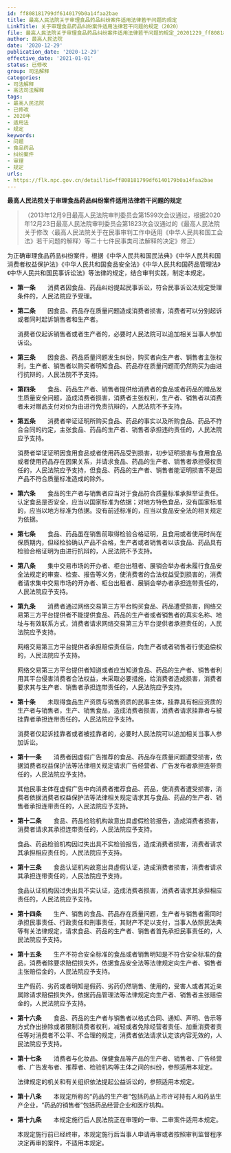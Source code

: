 ```yaml
---
id: ff808181799df6140179b0a14faa2bae
title: 最高人民法院关于审理食品药品纠纷案件适用法律若干问题的规定
LinkTitle: 关于审理食品药品纠纷案件适用法律若干问题的规定（2020）
file: 最高人民法院关于审理食品药品纠纷案件适用法律若干问题的规定_20201229_ff808181799df6140179b0a14faa2bae.doc
author: 最高人民法院
date: '2020-12-29'
publication_date: '2020-12-29'
effective_date: '2021-01-01'
status: 已修改
group: 司法解释
categories:
- 司法解释
- 高法司法解释
tags:
- 最高人民法院
- 已修改
- 2020年
- 适用法
- 规定
keywords:
- 问题
- 食品药品
- 纠纷案件
- 审理
- 规定
urls:
- https://flk.npc.gov.cn/detail?id=ff808181799df6140179b0a14faa2bae
---
```


**最高人民法院关于审理食品药品纠纷案件适用法律若干问题的规定**

> （2013年12月9日最高人民法院审判委员会第1599次会议通过，根据2020年12月23日最高人民法院审判委员会第1823次会议通过的《最高人民法院关于修改〈最高人民法院关于在民事审判工作中适用《中华人民共和国工会法》若干问题的解释〉等二十七件民事类司法解释的决定》修正）

为正确审理食品药品纠纷案件，根据《中华人民共和国民法典》《中华人民共和国消费者权益保护法》《中华人民共和国食品安全法》《中华人民共和国药品管理法》《中华人民共和国民事诉讼法》等法律的规定，结合审判实践，制定本规定。

- **第一条**　　消费者因食品、药品纠纷提起民事诉讼，符合民事诉讼法规定受理条件的，人民法院应予受理。

- **第二条**　　因食品、药品存在质量问题造成消费者损害，消费者可以分别起诉或者同时起诉销售者和生产者。

  消费者仅起诉销售者或者生产者的，必要时人民法院可以追加相关当事人参加诉讼。

- **第三条**　　因食品、药品质量问题发生纠纷，购买者向生产者、销售者主张权利，生产者、销售者以购买者明知食品、药品存在质量问题而仍然购买为由进行抗辩的，人民法院不予支持。

- **第四条**　　食品、药品生产者、销售者提供给消费者的食品或者药品的赠品发生质量安全问题，造成消费者损害，消费者主张权利，生产者、销售者以消费者未对赠品支付对价为由进行免责抗辩的，人民法院不予支持。

- **第五条**　　消费者举证证明所购买食品、药品的事实以及所购食品、药品不符合合同的约定，主张食品、药品的生产者、销售者承担违约责任的，人民法院应予支持。

  消费者举证证明因食用食品或者使用药品受到损害，初步证明损害与食用食品或者使用药品存在因果关系，并请求食品、药品的生产者、销售者承担侵权责任的，人民法院应予支持，但食品、药品的生产者、销售者能证明损害不是因产品不符合质量标准造成的除外。

- **第六条**　　食品的生产者与销售者应当对于食品符合质量标准承担举证责任。认定食品是否安全，应当以国家标准为依据；对地方特色食品，没有国家标准的，应当以地方标准为依据。没有前述标准的，应当以食品安全法的相关规定为依据。

- **第七条**　　食品、药品虽在销售前取得检验合格证明，且食用或者使用时尚在保质期内，但经检验确认产品不合格，生产者或者销售者以该食品、药品具有检验合格证明为由进行抗辩的，人民法院不予支持。

- **第八条**　　集中交易市场的开办者、柜台出租者、展销会举办者未履行食品安全法规定的审查、检查、报告等义务，使消费者的合法权益受到损害的，消费者请求集中交易市场的开办者、柜台出租者、展销会举办者承担连带责任的，人民法院应予支持。

- **第九条**　　消费者通过网络交易第三方平台购买食品、药品遭受损害，网络交易第三方平台提供者不能提供食品、药品的生产者或者销售者的真实名称、地址与有效联系方式，消费者请求网络交易第三方平台提供者承担责任的，人民法院应予支持。

  网络交易第三方平台提供者承担赔偿责任后，向生产者或者销售者行使追偿权的，人民法院应予支持。

  网络交易第三方平台提供者知道或者应当知道食品、药品的生产者、销售者利用其平台侵害消费者合法权益，未采取必要措施，给消费者造成损害，消费者要求其与生产者、销售者承担连带责任的，人民法院应予支持。

- **第十条**　　未取得食品生产资质与销售资质的民事主体，挂靠具有相应资质的生产者与销售者，生产、销售食品，造成消费者损害，消费者请求挂靠者与被挂靠者承担连带责任的，人民法院应予支持。

  消费者仅起诉挂靠者或者被挂靠者的，必要时人民法院可以追加相关当事人参加诉讼。

- **第十一条**　　消费者因虚假广告推荐的食品、药品存在质量问题遭受损害，依据消费者权益保护法等法律相关规定请求广告经营者、广告发布者承担连带责任的，人民法院应予支持。

  其他民事主体在虚假广告中向消费者推荐食品、药品，使消费者遭受损害，消费者依据消费者权益保护法等法律相关规定请求其与食品、药品的生产者、销售者承担连带责任的，人民法院应予支持。

- **第十二条**　　食品、药品检验机构故意出具虚假检验报告，造成消费者损害，消费者请求其承担连带责任的，人民法院应予支持。

  食品、药品检验机构因过失出具不实检验报告，造成消费者损害，消费者请求其承担相应责任的，人民法院应予支持。

- **第十三条**　　食品认证机构故意出具虚假认证，造成消费者损害，消费者请求其承担连带责任的，人民法院应予支持。

  食品认证机构因过失出具不实认证，造成消费者损害，消费者请求其承担相应责任的，人民法院应予支持。

- **第十四条**　　生产、销售的食品、药品存在质量问题，生产者与销售者需同时承担民事责任、行政责任和刑事责任，其财产不足以支付，当事人依照民法典等有关法律规定，请求食品、药品的生产者、销售者首先承担民事责任的，人民法院应予支持。

- **第十五条**　　生产不符合安全标准的食品或者销售明知是不符合安全标准的食品，消费者除要求赔偿损失外，依据食品安全法等法律规定向生产者、销售者主张赔偿金的，人民法院应予支持。

  生产假药、劣药或者明知是假药、劣药仍然销售、使用的，受害人或者其近亲属除请求赔偿损失外，依据药品管理法等法律规定向生产者、销售者主张赔偿金的，人民法院应予支持。

- **第十六条**　　食品、药品的生产者与销售者以格式合同、通知、声明、告示等方式作出排除或者限制消费者权利，减轻或者免除经营者责任、加重消费者责任等对消费者不公平、不合理的规定，消费者依法请求认定该内容无效的，人民法院应予支持。

- **第十七条**　　消费者与化妆品、保健食品等产品的生产者、销售者、广告经营者、广告发布者、推荐者、检验机构等主体之间的纠纷，参照适用本规定。

  法律规定的机关和有关组织依法提起公益诉讼的，参照适用本规定。

- **第十八条**　　本规定所称的“药品的生产者”包括药品上市许可持有人和药品生产企业，“药品的销售者”包括药品经营企业和医疗机构。

- **第十九条**　　本规定施行后人民法院正在审理的一审、二审案件适用本规定。

  本规定施行前已经终审，本规定施行后当事人申请再审或者按照审判监督程序决定再审的案件，不适用本规定。
